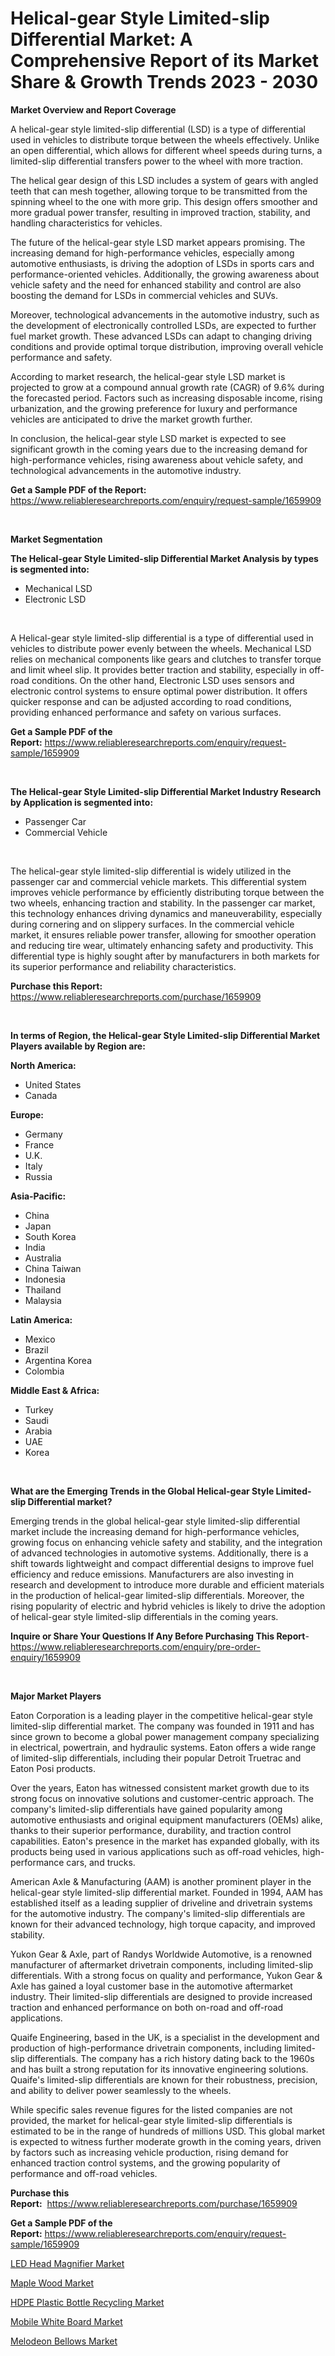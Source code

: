 <p><h1>Helical-gear Style Limited-slip Differential Market: A Comprehensive Report of its Market Share & Growth Trends 2023 - 2030</h1></p><p><strong>Market Overview and Report Coverage</strong></p>
<p><p>A helical-gear style limited-slip differential (LSD) is a type of differential used in vehicles to distribute torque between the wheels effectively. Unlike an open differential, which allows for different wheel speeds during turns, a limited-slip differential transfers power to the wheel with more traction.</p><p>The helical gear design of this LSD includes a system of gears with angled teeth that can mesh together, allowing torque to be transmitted from the spinning wheel to the one with more grip. This design offers smoother and more gradual power transfer, resulting in improved traction, stability, and handling characteristics for vehicles.</p><p>The future of the helical-gear style LSD market appears promising. The increasing demand for high-performance vehicles, especially among automotive enthusiasts, is driving the adoption of LSDs in sports cars and performance-oriented vehicles. Additionally, the growing awareness about vehicle safety and the need for enhanced stability and control are also boosting the demand for LSDs in commercial vehicles and SUVs.</p><p>Moreover, technological advancements in the automotive industry, such as the development of electronically controlled LSDs, are expected to further fuel market growth. These advanced LSDs can adapt to changing driving conditions and provide optimal torque distribution, improving overall vehicle performance and safety.</p><p>According to market research, the helical-gear style LSD market is projected to grow at a compound annual growth rate (CAGR) of 9.6% during the forecasted period. Factors such as increasing disposable income, rising urbanization, and the growing preference for luxury and performance vehicles are anticipated to drive the market growth further.</p><p>In conclusion, the helical-gear style LSD market is expected to see significant growth in the coming years due to the increasing demand for high-performance vehicles, rising awareness about vehicle safety, and technological advancements in the automotive industry.</p></p>
<p><strong>Get a Sample PDF of the Report:</strong> <a href="https://www.reliableresearchreports.com/enquiry/request-sample/1659909">https://www.reliableresearchreports.com/enquiry/request-sample/1659909</a></p>
<p>&nbsp;</p>
<p><strong>Market Segmentation</strong></p>
<p><strong>The Helical-gear Style Limited-slip Differential Market Analysis by types is segmented into:</strong></p>
<p><ul><li>Mechanical LSD</li><li>Electronic LSD</li></ul></p>
<p>&nbsp;</p>
<p><p>A Helical-gear style limited-slip differential is a type of differential used in vehicles to distribute power evenly between the wheels. Mechanical LSD relies on mechanical components like gears and clutches to transfer torque and limit wheel slip. It provides better traction and stability, especially in off-road conditions. On the other hand, Electronic LSD uses sensors and electronic control systems to ensure optimal power distribution. It offers quicker response and can be adjusted according to road conditions, providing enhanced performance and safety on various surfaces.</p></p>
<p><strong>Get a Sample PDF of the Report:</strong>&nbsp;<a href="https://www.reliableresearchreports.com/enquiry/request-sample/1659909">https://www.reliableresearchreports.com/enquiry/request-sample/1659909</a></p>
<p>&nbsp;</p>
<p><strong>The Helical-gear Style Limited-slip Differential Market Industry Research by Application is segmented into:</strong></p>
<p><ul><li>Passenger Car</li><li>Commercial Vehicle</li></ul></p>
<p>&nbsp;</p>
<p><p>The helical-gear style limited-slip differential is widely utilized in the passenger car and commercial vehicle markets. This differential system improves vehicle performance by efficiently distributing torque between the two wheels, enhancing traction and stability. In the passenger car market, this technology enhances driving dynamics and maneuverability, especially during cornering and on slippery surfaces. In the commercial vehicle market, it ensures reliable power transfer, allowing for smoother operation and reducing tire wear, ultimately enhancing safety and productivity. This differential type is highly sought after by manufacturers in both markets for its superior performance and reliability characteristics.</p></p>
<p><strong>Purchase this Report:</strong>&nbsp; <a href="https://www.reliableresearchreports.com/purchase/1659909">https://www.reliableresearchreports.com/purchase/1659909</a></p>
<p>&nbsp;</p>
<p><strong>In terms of Region, the Helical-gear Style Limited-slip Differential Market Players available by Region are:</strong></p>
<p>
    <p> <strong> North America: </strong>
        <ul>
            <li>United States</li>
            <li>Canada</li>
        </ul>
        </p> 
    <p> <strong> Europe: </strong>
        <ul>
            <li>Germany</li>
            <li>France</li>
            <li>U.K.</li>
            <li>Italy</li>
            <li>Russia</li>
        </ul>
        </p> 
    <p> <strong> Asia-Pacific: </strong>
        <ul>
            <li>China</li>
            <li>Japan</li>
            <li>South Korea</li>
            <li>India</li>
            <li>Australia</li>
            <li>China Taiwan</li>
            <li>Indonesia</li>
            <li>Thailand</li>
            <li>Malaysia</li>
        </ul>
        </p> 
    <p> <strong> Latin America: </strong>
        <ul>
            <li>Mexico</li>
            <li>Brazil</li>
            <li>Argentina Korea</li>
            <li>Colombia</li>
        </ul>
        </p> 
    <p> <strong> Middle East & Africa: </strong>
        <ul>
            <li>Turkey</li>
            <li>Saudi</li>
            <li>Arabia</li>
            <li>UAE</li>
            <li>Korea</li>
        </ul>
    </p>
    </p>
<p>&nbsp;</p>
<p><strong>What are the Emerging Trends in the Global Helical-gear Style Limited-slip Differential market?</strong></p>
<p><p>Emerging trends in the global helical-gear style limited-slip differential market include the increasing demand for high-performance vehicles, growing focus on enhancing vehicle safety and stability, and the integration of advanced technologies in automotive systems. Additionally, there is a shift towards lightweight and compact differential designs to improve fuel efficiency and reduce emissions. Manufacturers are also investing in research and development to introduce more durable and efficient materials in the production of helical-gear limited-slip differentials. Moreover, the rising popularity of electric and hybrid vehicles is likely to drive the adoption of helical-gear style limited-slip differentials in the coming years.</p></p>
<p><strong>Inquire or Share Your Questions If Any Before Purchasing This Report</strong>- <a href="https://www.reliableresearchreports.com/enquiry/pre-order-enquiry/1659909">https://www.reliableresearchreports.com/enquiry/pre-order-enquiry/1659909</a></p>
<p>&nbsp;</p>
<p><strong>Major Market Players</strong></p>
<p><p>Eaton Corporation is a leading player in the competitive helical-gear style limited-slip differential market. The company was founded in 1911 and has since grown to become a global power management company specializing in electrical, powertrain, and hydraulic systems. Eaton offers a wide range of limited-slip differentials, including their popular Detroit Truetrac and Eaton Posi products.</p><p>Over the years, Eaton has witnessed consistent market growth due to its strong focus on innovative solutions and customer-centric approach. The company's limited-slip differentials have gained popularity among automotive enthusiasts and original equipment manufacturers (OEMs) alike, thanks to their superior performance, durability, and traction control capabilities. Eaton's presence in the market has expanded globally, with its products being used in various applications such as off-road vehicles, high-performance cars, and trucks.</p><p>American Axle & Manufacturing (AAM) is another prominent player in the helical-gear style limited-slip differential market. Founded in 1994, AAM has established itself as a leading supplier of driveline and drivetrain systems for the automotive industry. The company's limited-slip differentials are known for their advanced technology, high torque capacity, and improved stability.</p><p>Yukon Gear & Axle, part of Randys Worldwide Automotive, is a renowned manufacturer of aftermarket drivetrain components, including limited-slip differentials. With a strong focus on quality and performance, Yukon Gear & Axle has gained a loyal customer base in the automotive aftermarket industry. Their limited-slip differentials are designed to provide increased traction and enhanced performance on both on-road and off-road applications.</p><p>Quaife Engineering, based in the UK, is a specialist in the development and production of high-performance drivetrain components, including limited-slip differentials. The company has a rich history dating back to the 1960s and has built a strong reputation for its innovative engineering solutions. Quaife's limited-slip differentials are known for their robustness, precision, and ability to deliver power seamlessly to the wheels.</p><p>While specific sales revenue figures for the listed companies are not provided, the market for helical-gear style limited-slip differentials is estimated to be in the range of hundreds of millions USD. This global market is expected to witness further moderate growth in the coming years, driven by factors such as increasing vehicle production, rising demand for enhanced traction control systems, and the growing popularity of performance and off-road vehicles.</p></p>
<p><strong>Purchase this Report:</strong>&nbsp;&nbsp;<a href="https://www.reliableresearchreports.com/purchase/1659909">https://www.reliableresearchreports.com/purchase/1659909</a></p>
<p></p>
<p><strong>Get a Sample PDF of the Report:</strong>&nbsp;<a href="https://www.reliableresearchreports.com/enquiry/request-sample/1659909">https://www.reliableresearchreports.com/enquiry/request-sample/1659909</a></p>
<p><p><a href="https://www.linkedin.com/pulse/led-head-magnifier-market-size-2023-2030-global-industrial-5knsf/">LED Head Magnifier Market</a></p><p><a href="https://medium.com/@leliajewess/maple-wood-market-competitive-analysis-market-trends-and-forecast-to-2030-6da9efc229b1">Maple Wood Market</a></p><p><a href="https://medium.com/@nelsonhauck/hdpe-plastic-bottle-recycling-market-furnishes-information-on-market-share-market-trends-and-ec9334fe7afa">HDPE Plastic Bottle Recycling Market</a></p><p><a href="https://www.linkedin.com/pulse/decoding-mobile-white-board-market-deep-dive-latest-trends-27vcf/">Mobile White Board Market</a></p><p><a href="https://www.linkedin.com/pulse/melodeon-bellows-market-share-amp-new-trends-analysis-tviff/">Melodeon Bellows Market</a></p></p>